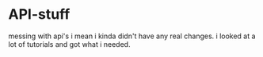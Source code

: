 # API-stuff
messing with api's
i mean i kinda didn't have any real changes. i looked at a lot of tutorials and got what i needed.
